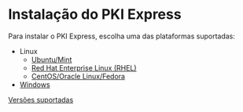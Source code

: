 ﻿# Instalação do PKI Express

Para instalar o PKI Express, escolha uma das plataformas suportadas:

* Linux
  * [Ubuntu/Mint](linux-ubuntu.md)
  * [Red Hat Enterprise Linux (RHEL)](linux-rhel.md)
  * [CentOS/Oracle Linux/Fedora](linux-centos.md)
* [Windows](windows.md)

[Versões suportadas](https://github.com/dotnet/core/blob/master/release-notes/2.1/2.1-supported-os.md)
